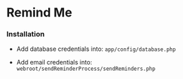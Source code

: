 <h1> Remind Me </h1>


<h3>Installation</h3>

* Add database credentials into: `app/config/database.php`

* Add email credentials into: `webroot/sendReminderProcess/sendReminders.php`


